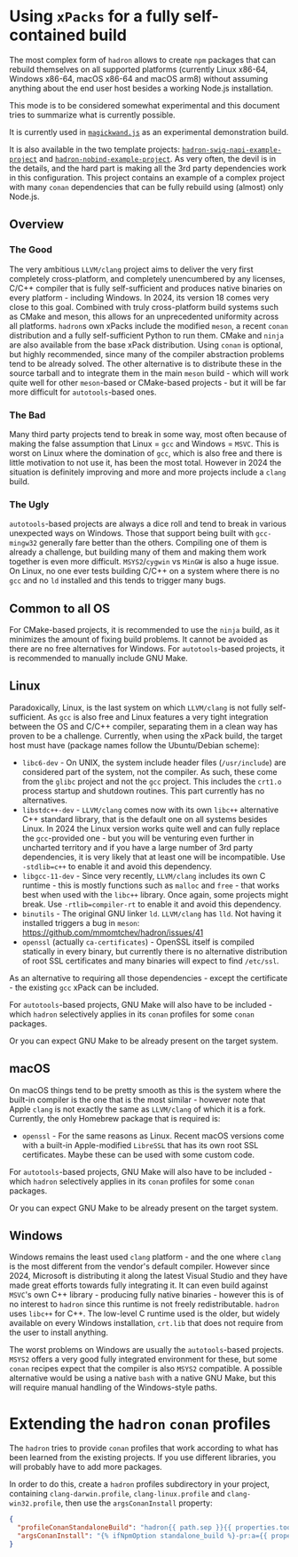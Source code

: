 # Using `xPacks` for a fully self-contained build

The most complex form of `hadron` allows to create `npm` packages that can rebuild themselves on all supported platforms (currently Linux x86-64, Windows x86-64, macOS x86-64 and macOS arm8) without assuming anything about the end user host besides a working Node.js installation.

This mode is to be considered somewhat experimental and this document tries to summarize what is currently possible.

It is currently used in [`magickwand.js`](https://github.com/mmomtchev/magickwand.js) as an experimental demonstration build.

It is also available in the two template projects: [`hadron-swig-napi-example-project`](https://github.com/mmomtchev/hadron-swig-napi-example-project) and [`hadron-nobind-example-project`](https://github.com/mmomtchev/hadron-nobind-example-project). As very often, the devil is in the details, and the hard part is making all the 3rd party dependencies work in this configuration. This project contains an example of a complex project with many `conan` dependencies that can be fully rebuild using (almost) only Node.js.

## Overview

### The Good

The very ambitious `LLVM/clang` project aims to deliver the very first completely cross-platform, and completely unencumbered by any licenses, C/C++ compiler that is fully self-sufficient and produces native binaries on every platform - including Windows. In 2024, its version 18 comes very close to this goal. Combined with truly cross-platform build systems such as CMake and meson, this allows for an unprecedented uniformity across all platforms. `hadron`s own xPacks include the modified `meson`, a recent `conan` distribution and a fully self-sufficient Python to run them. CMake and `ninja` are also available from the base xPack distribution. Using `conan` is optional, but highly recommended, since many of the compiler abstraction problems tend to be already solved. The other alternative is to distribute these in the source tarball and to integrate them in the main `meson` build - which will work quite well for other `meson`-based or CMake-based projects - but it will be far more difficult for `autotools`-based ones.

### The Bad

Many third party projects tend to break in some way, most often because of making the false assumption that Linux = `gcc` and Windows = `MSVC`. This is worst on Linux where the domination of `gcc`, which is also free and there is little motivation to not use it, has been the most total. However in 2024 the situation is definitely improving and more and more projects include a `clang` build.

### The Ugly

`autotools`-based projects are always a dice roll and tend to break in various unexpected ways on Windows. Those that support being built with `gcc-mingw32` generally fare better than the others. Compiling one of them is already a challenge, but building many of them and making them work together is even more difficult. `MSYS2`/`cygwin` vs `MinGW` is also a huge issue. On Linux, no one ever tests building C/C++ on a system where there is no `gcc` and no `ld` installed and this tends to trigger many bugs.

## Common to all OS

For CMake-based projects, it is recommended to use the `ninja` build, as it minimizes the amount of fixing build problems. It cannot be avoided as there are no free alternatives for Windows. For `autotools`-based projects, it is recommended to manually include GNU Make.

## Linux

Paradoxically, Linux, is the last system on which `LLVM/clang` is not fully self-sufficient. As `gcc` is also free and Linux features a very tight integration between the OS and C/C++ compiler, separating them in a clean way has proven to be a challenge. Currently, when using the xPack build, the target host must have (package names follow the Ubuntu/Debian scheme):
* `libc6-dev` - On UNIX, the system include header files (`/usr/include`) are considered part of the system, not the compiler. As such, these come from the `glibc` project and not the `gcc` project. This includes the `crt1.o` process startup and shutdown routines. This part currently has no alternatives.
* `libstdc++-dev` - `LLVM/clang` comes now with its own `libc++` alternative C++ standard library, that is the default one on all systems besides Linux. In 2024 the Linux version works quite well and can fully replace the `gcc`-provided one - but you will be venturing even further in uncharted territory and if you have a large number of 3rd party dependencies, it is very likely that at least one will be incompatible. Use `-stdlib=c++` to enable it and avoid this dependency.
* `libgcc-11-dev` - Since very recently, `LLVM/clang` includes its own C runtime - this is mostly functions such as `malloc` and `free` - that works best when used with the `libc++` library. Once again, some projects might break. Use `-rtlib=compiler-rt` to enable it and avoid this dependency.
* `binutils` - The original GNU linker `ld`. `LLVM/clang` has `lld`. Not having it installed triggers a bug in `meson`: https://github.com/mmomtchev/hadron/issues/41
* `openssl` (actually `ca-certificates`) - OpenSSL itself is compiled statically in every binary, but currently there is no alternative distribution of root SSL certificates and many binaries will expect to find `/etc/ssl`.

As an alternative to requiring all those dependencies - except the certificate - the existing `gcc` xPack can be included.

For `autotools`-based projects, GNU Make will also have to be included - which `hadron` selectively applies in its `conan` profiles for some `conan` packages.

Or you can expect GNU Make to be already present on the target system.

## macOS

On macOS things tend to be pretty smooth as this is the system where the built-in compiler is the one that is the most similar - however note that Apple `clang` is not exactly the same as `LLVM/clang` of which it is a fork. Currently, the only Homebrew package that is required is:
* `openssl` - For the same reasons as Linux. Recent macOS versions come with a built-in Apple-modified `LibreSSL` that has its own root SSL certificates. Maybe these can be used with some custom code.

For `autotools`-based projects, GNU Make will also have to be included - which `hadron` selectively applies in its `conan` profiles for some `conan` packages.

Or you can expect GNU Make to be already present on the target system.

## Windows

Windows remains the least used `clang` platform - and the one where `clang` is the most different from the vendor's default compiler. However since 2024, Microsoft is distributing it along the latest Visual Studio and they have made great efforts towards fully integrating it. It can even build against `MSVC`'s own C++ library - producing fully native binaries - however this is of no interest to `hadron` since this runtime is not freely redistributable. `hadron` uses `libc++` for C++. The low-level C runtime used is the older, but widely available on every Windows installation, `crt.lib` that does not require from the user to install anything.

The worst problems on Windows are usually the `autotools`-based projects. `MSYS2` offers a very good fully integrated environment for these, but some `conan` recipes expect that the compiler is also `MSYS2` compatible. A possible alternative would be using a native `bash` with a native GNU Make, but this will require manual handling of the Windows-style paths.

# Extending the `hadron` `conan` profiles

The `hadron` tries to provide `conan` profiles that work according to what has been learned from the existing projects. If you use different libraries, you will probably have to add more packages.

In order to do this, create a `hadron` profiles subdirectory in your project, containing `clang-darwin.profile`, `clang-linux.profile` and `clang-win32.profile`, then use the `argsConanInstall` property:

```json
{
  "profileConanStandaloneBuild": "hadron{{ path.sep }}{{ properties.toolchain }}-{{ os.platform }}.profile",
  "argsConanInstall": "{% ifNpmOption standalone_build %}-pr:a={{ properties.profileConanStandaloneBuild }}{% endifNpmOption %}"
}
```
